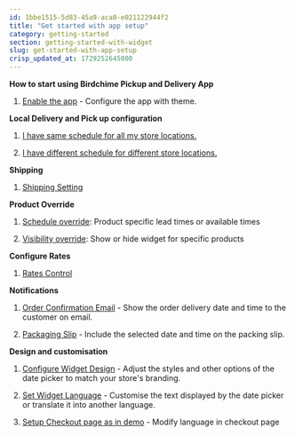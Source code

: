 ```yaml
---
id: 1bbe1515-5d83-45a9-aca0-e021122944f2
title: "Get started with app setup"
category: getting-started
section: getting-started-with-widget
slug: get-started-with-app-setup
crisp_updated_at: 1729252645000
---
```


**How to start using Birdchime Pickup and Delivery App**

1. [Enable the app](https://help.birdchime.com/en-us/article/enable-the-app-in-your-theme-450cbp/?bust=1709731510314)  - Configure the app with theme.

**Local Delivery and Pick up configuration**

1. [I have same schedule for all my store locations.](https://help.birdchime.com/en-us/article/i-have-same-schedule-for-all-locations-13ukhrg/)

2. [I have different schedule for different store locations.](https://help.birdchime.com/en-us/article/i-have-different-schedule-for-different-location-1f6j2p0/)

**Shipping**

1.  [Shipping Setting](https://help.birdchime.com/en-us/article/shipping-198gsjt/?bust=1709810084748)

**Product Override**

1. [Schedule override](https://help.birdchime.com/en-us/article/product-override-g2yfl9/?bust=1709814702246): Product specific lead times or available times

2. [Visibility override](https://help.birdchime.com/en-us/article/hide-or-show-widget-for-certain-products-only-14nf3pv/): Show or hide widget for specific products

**Configure Rates**

1. [Rates Control](https://help.birdchime.com/en-us/article/rates-control-jjcrrp/)

**Notifications**

1. [Order Confirmation Email](/en-us/article/enable-order-confirmation-email-with-slot-date-and-time-iju71t/) - Show the order delivery date and time to the customer on email.

2. [ Packaging Slip](/en-us/article/add-datetime-in-packaging-slip-m9smdk/) - Include the selected date and time on the packing slip.

**Design and customisation**

1. [Configure Widget Design](/en-us/article/how-to-customize-the-widget-look-1t5c07x/) - Adjust the styles and other options of the date picker to match your store's branding.

2. [Set Widget Language](/en-us/article/how-to-change-the-widget-language-11stcld/) - Customise the text displayed by the date picker or translate it into another language.

3. [Setup Checkout page as in demo](/en-us/article/setup-checkout-page-as-our-demo-1xddwhq/) - Modify language in checkout page
